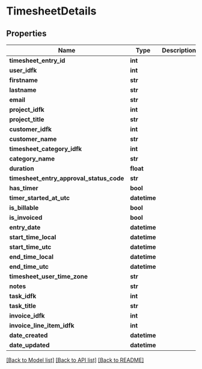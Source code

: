 # TimesheetDetails

## Properties
Name | Type | Description | Notes
------------ | ------------- | ------------- | -------------
**timesheet_entry_id** | **int** |  | [optional] 
**user_idfk** | **int** |  | [optional] 
**firstname** | **str** |  | [optional] 
**lastname** | **str** |  | [optional] 
**email** | **str** |  | [optional] 
**project_idfk** | **int** |  | [optional] 
**project_title** | **str** |  | [optional] 
**customer_idfk** | **int** |  | [optional] 
**customer_name** | **str** |  | [optional] 
**timesheet_category_idfk** | **int** |  | [optional] 
**category_name** | **str** |  | [optional] 
**duration** | **float** |  | [optional] 
**timesheet_entry_approval_status_code** | **str** |  | [optional] 
**has_timer** | **bool** |  | [optional] 
**timer_started_at_utc** | **datetime** |  | [optional] 
**is_billable** | **bool** |  | [optional] 
**is_invoiced** | **bool** |  | [optional] 
**entry_date** | **datetime** |  | [optional] 
**start_time_local** | **datetime** |  | [optional] 
**start_time_utc** | **datetime** |  | [optional] 
**end_time_local** | **datetime** |  | [optional] 
**end_time_utc** | **datetime** |  | [optional] 
**timesheet_user_time_zone** | **str** |  | [optional] 
**notes** | **str** |  | [optional] 
**task_idfk** | **int** |  | [optional] 
**task_title** | **str** |  | [optional] 
**invoice_idfk** | **int** |  | [optional] 
**invoice_line_item_idfk** | **int** |  | [optional] 
**date_created** | **datetime** |  | [optional] 
**date_updated** | **datetime** |  | [optional] 

[[Back to Model list]](../README.md#documentation-for-models) [[Back to API list]](../README.md#documentation-for-api-endpoints) [[Back to README]](../README.md)


